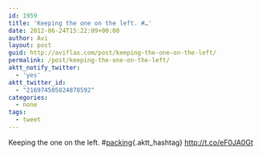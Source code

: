 ```yaml
---
id: 1959
title: 'Keeping the one on the left. #…'
date: 2012-06-24T15:22:09+00:00
author: Avi
layout: post
guid: http://aviflax.com/post/keeping-the-one-on-the-left/
permalink: /post/keeping-the-one-on-the-left/
aktt_notify_twitter:
  - 'yes'
aktt_twitter_id:
  - "216974505824878592"
categories:
  - none
tags:
  - tweet
---
```

Keeping the one on the left. #[packing](http://search.twitter.com/search?q=%23packing){.aktt_hashtag} <a href="http://t.co/eF0JA0Gt" rel="nofollow">http://t.co/eF0JA0Gt</a>
